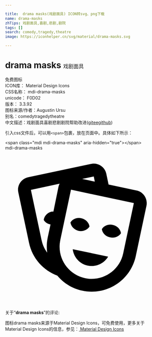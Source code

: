 ```yaml
---

title:  drama masks(戏剧面具) ICON转svg、png下载
name: drama-masks
zhTips: 戏剧面具,喜剧,悲剧,剧院
tags: []
search: comedy,tragedy,theatre
image: https://iconhelper.cn/svg/material/drama-masks.svg

---
```


# drama masks  <small style="font-size: 60%;font-weight: 100">戏剧面具</small>


<div class="detail-page">
<p>
<span><span class="badge-success badge">免费图标</span> </span>
<br/>
<span>
ICON库：
<span class="badge-secondary badge">Material Design Icons</span> 
</span>
<br/>
<span>
CSS名称：
<span class="badge-secondary badge">mdi-drama-masks</span> 
</span>
<br/>
<span>
unicode：
<span class="badge-secondary badge">F0D02</span> 
<copy-btn content='F0D02' btn-title=""></copy-btn>
<copy-btn :content='String.fromCodePoint(parseInt("F0D02", 16))' btn-title="复制U"></copy-btn>
</span>
<br/>
<span>
版本：
<span class="badge-secondary badge">3.3.92</span> 
</span>
<br/>
<span>图标来源/作者：<span class="badge-light badge">Augustin Ursu</span></span> 
<br/>
<span>别名：<span class="badge-light badge">comedy</span><span class="badge-light badge">tragedy</span><span class="badge-light badge">theatre</span></span><br/><span class="zh-detail">中文描述：<span class="badge-primary badge">戏剧面具</span><span class="badge-primary badge">喜剧</span><span class="badge-primary badge">悲剧</span><span class="badge-primary badge">剧院</span><span class="help-link"><span>帮助改进</span>(<a href="https://gitee.com/liuwave/icon-helper/edit/master/json/material/drama-masks.json" target="_blank" rel="noopener noreferrer">gitee</a><a href="https://github.com/liuwave/icon-helper/edit/master/json/material/drama-masks.json" target="_blank" rel="noopener noreferrer">github</a></span>)</span><br/>
</p>
</div>
<div class="alert alert-dark">
  <i class="mdi mdi-drama-masks mdi-48px"></i>
  <i class="mdi mdi-drama-masks mdi-36px"></i>
  <i class="mdi mdi-drama-masks mdi-24px"></i>
  <i class="mdi mdi-drama-masks mdi-18px"></i>
</div>
<div>
  <p>引入css文件后，可以用<code>&lt;span&gt;</code>包裹，放在页面中。具体如下所示：    
  </p>
  <div class="alert alert-primary" style="font-size: 14px">
    &lt;span class="mdi mdi-drama-masks" aria-hidden="true"&gt;&lt;/span&gt;
    <copy-btn content='<span class="mdi mdi-drama-masks" aria-hidden="true"></span>'></copy-btn>
  </div>
  <div class="alert alert-secondary">
    <i class="mdi mdi-drama-masks"
    style="font-size: 24px"
    aria-hidden="true"></i> mdi-drama-masks
    <copy-btn content="mdi-drama-masks" btn-title="复制图标名称"></copy-btn>
  </div>
</div>
<div id="svg" class="svg-wrap">
<svg xmlns="http://www.w3.org/2000/svg" viewBox="0 0 24 24"><path d="M8.11,19.45C5.94,18.65 4.22,16.78 3.71,14.35L2.05,6.54C1.81,5.46 2.5,4.4 3.58,4.17L13.35,2.1L13.38,2.09C14.45,1.88 15.5,2.57 15.72,3.63L16.07,5.3L20.42,6.23H20.45C21.5,6.47 22.18,7.53 21.96,8.59L20.3,16.41C19.5,20.18 15.78,22.6 12,21.79C10.42,21.46 9.08,20.61 8.11,19.45V19.45M20,8.18L10.23,6.1L8.57,13.92V13.95C8,16.63 9.73,19.27 12.42,19.84C15.11,20.41 17.77,18.69 18.34,16L20,8.18M16,16.5C15.37,17.57 14.11,18.16 12.83,17.89C11.56,17.62 10.65,16.57 10.5,15.34L16,16.5M8.47,5.17L4,6.13L5.66,13.94L5.67,13.97C5.82,14.68 6.12,15.32 6.53,15.87C6.43,15.1 6.45,14.3 6.62,13.5L7.05,11.5C6.6,11.42 6.21,11.17 6,10.81C6.06,10.2 6.56,9.66 7.25,9.5C7.33,9.5 7.4,9.5 7.5,9.5L8.28,5.69C8.32,5.5 8.38,5.33 8.47,5.17M15.03,12.23C15.35,11.7 16.03,11.42 16.72,11.57C17.41,11.71 17.91,12.24 18,12.86C17.67,13.38 17,13.66 16.3,13.5C15.61,13.37 15.11,12.84 15.03,12.23M10.15,11.19C10.47,10.66 11.14,10.38 11.83,10.53C12.5,10.67 13.03,11.21 13.11,11.82C12.78,12.34 12.11,12.63 11.42,12.5C10.73,12.33 10.23,11.8 10.15,11.19M11.97,4.43L13.93,4.85L13.77,4.05L11.97,4.43Z" /></svg>
</div>
<detail full-name='mdi-drama-masks'></detail>
<div class="icon-detail__container">
<p>关于“<b>drama masks</b>”的评论:</p>
</div>
<Vssue title="关于“drama masks”的评论" />    
<div><p>图标drama masks来源于Material Design Icons，可免费使用，更多关于 Material Design Icons的信息，参见：<a target="_blank" href="https://iconhelper.cn/material.html"> Material Design Icons</a>
</p></div>
